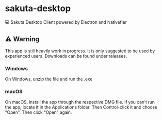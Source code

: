 # sakuta-desktop

💻 Sakuta Desktop Client powered by Electron and Nativefier

## ⚠️ Warning

This app is still heavily work in progress. It is only suggested to be used by experienced users.
Downloads can be found under releases.

### Windows

On Windows, unzip the file and run the .exe

### macOS

On macOS, install the app through the respective DMG file. If you can't run the app, locate it in the Applications folder. Then Control-click it and choose "Open". Then click "Open" again.
